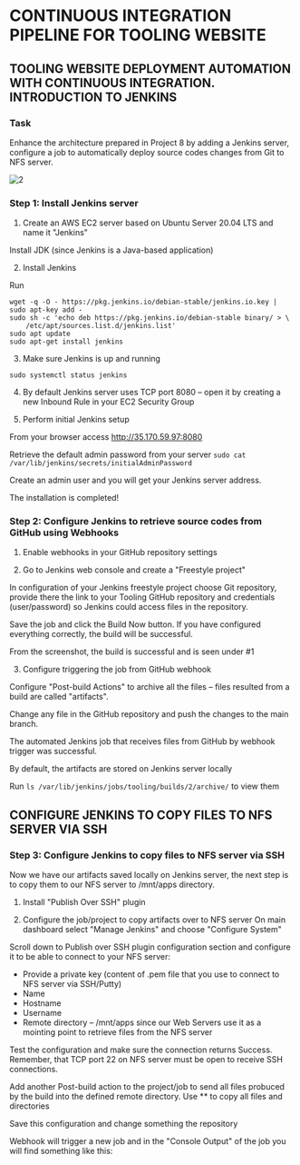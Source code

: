 # CONTINUOUS INTEGRATION PIPELINE FOR TOOLING WEBSITE
## TOOLING WEBSITE DEPLOYMENT AUTOMATION WITH CONTINUOUS INTEGRATION. INTRODUCTION TO JENKINS

### Task
Enhance the architecture prepared in Project 8 by adding a Jenkins server, configure a job to automatically deploy source codes changes from Git to NFS server.

![2](https://user-images.githubusercontent.com/34113547/166131266-b4f9beaa-bd83-4c87-bf52-62b31bb812ad.png)


### Step 1: Install Jenkins server

1. Create an AWS EC2 server based on Ubuntu Server 20.04 LTS and name it "Jenkins"

Install JDK (since Jenkins is a Java-based application)

2. Install Jenkins

Run 
```
wget -q -O - https://pkg.jenkins.io/debian-stable/jenkins.io.key | sudo apt-key add -
sudo sh -c 'echo deb https://pkg.jenkins.io/debian-stable binary/ > \
    /etc/apt/sources.list.d/jenkins.list'
sudo apt update
sudo apt-get install jenkins
```

3. Make sure Jenkins is up and running

`sudo systemctl status jenkins`

4. By default Jenkins server uses TCP port 8080 – open it by creating a new Inbound Rule in your EC2 Security Group

5. Perform initial Jenkins setup

From your browser access http://35.170.59.97:8080

Retrieve the default admin password from your server
`sudo cat /var/lib/jenkins/secrets/initialAdminPassword`

Create an admin user and you will get your Jenkins server address.

The installation is completed!


### Step 2: Configure Jenkins to retrieve source codes from GitHub using Webhooks

1. Enable webhooks in your GitHub repository settings

2. Go to Jenkins web console and create a "Freestyle project"

In configuration of your Jenkins freestyle project choose Git repository, provide there the link to your Tooling GitHub repository and credentials (user/password) so Jenkins could access files in the repository.

Save the job and click the Build Now button. If you have configured everything correctly, the build will be successful.

From the screenshot, the build is successful and is seen under #1

3. Configure triggering the job from GitHub webhook

Configure "Post-build Actions" to archive all the files – files resulted from a build are called "artifacts".

Change any file in the GitHub repository and push the changes to the main branch.


The automated Jenkins job that receives files from GitHub by webhook trigger was successful.

By default, the artifacts are stored on Jenkins server locally

Run `ls /var/lib/jenkins/jobs/tooling/builds/2/archive/` to view them

## CONFIGURE JENKINS TO COPY FILES TO NFS SERVER VIA SSH

### Step 3: Configure Jenkins to copy files to NFS server via SSH

Now we have our artifacts saved locally on Jenkins server, the next step is to copy them to our NFS server to /mnt/apps directory.

1. Install "Publish Over SSH" plugin

2. Configure the job/project to copy artifacts over to NFS server
On main dashboard select "Manage Jenkins" and choose "Configure System"

Scroll down to Publish over SSH plugin configuration section and configure it to be able to connect to your NFS server:

* Provide a private key (content of .pem file that you use to connect to NFS server via SSH/Putty)
* Name
* Hostname
* Username
* Remote directory – /mnt/apps since our Web Servers use it as a mointing point to retrieve files from the NFS server


Test the configuration and make sure the connection returns Success. Remember, that TCP port 22 on NFS server must be open to receive SSH connections.

Add another Post-build action to the project/job to send all files probuced by the build into the defined remote directory. Use ** to copy all files and directories

Save this configuration and change something the repository

Webhook will trigger a new job and in the "Console Output" of the job you will find something like this:
